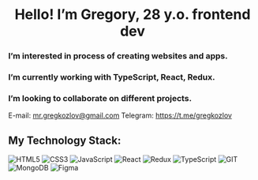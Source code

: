 <h1 align="center">Hello! I’m Gregory, 28 y.o. frontend dev</h1>

### I’m interested in process of creating websites and apps.

### I’m currently working with TypeScript, React, Redux.

### I’m looking to collaborate on different projects.

E-mail: mr.gregkozlov@gmail.com
Telegram: https://t.me/gregkozlov

## My Technology Stack:
![HTML5](https://img.shields.io/badge/-HTML5-011?&logo=HTML5)
![CSS3](https://img.shields.io/badge/-CSS3-011?&logo=CSS3)
![JavaScript](https://img.shields.io/badge/-JavaScript-011?&logo=JavaScript)
![React](https://img.shields.io/badge/-React-011?&logo=React)
![Redux](https://img.shields.io/badge/Redux-011?logo=redux)
![TypeScript](https://img.shields.io/badge/-TypeScript-011?&logo=TypeScript)
![GIT](https://img.shields.io/badge/-GIT-011?&logo=GIT)
![MongoDB](https://img.shields.io/badge/-MongoDB-011?&logo=MongoDB)
![Figma](https://img.shields.io/badge/-Figma-011?&logo=Figma)
